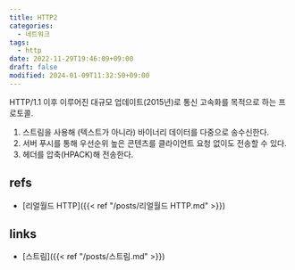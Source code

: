 ```yaml
---
title: HTTP2
categories:
  - 네트워크
tags:
  - http
date: 2022-11-29T19:46:09+09:00
draft: false
modified: 2024-01-09T11:32:50+09:00
---
```

HTTP/1.1 이후 이루어진 대규모 업데이트(2015년)로 통신 고속화를 목적으로 하는 프로토콜.

1) 스트림을 사용해 (텍스트가 아니라) 바이너리 데이터를 다중으로 송수신한다.
2) 서버 푸시를 통해 우선순위 높은 콘텐츠를 클라이언트 요청 없이도 전송할 수 있다.
3) 헤더를 압축(HPACK)해 전송한다.


## refs
- [리얼월드 HTTP]({{< ref "/posts/리얼월드 HTTP.md" >}})


## links
- [스트림]({{< ref "/posts/스트림.md" >}})
